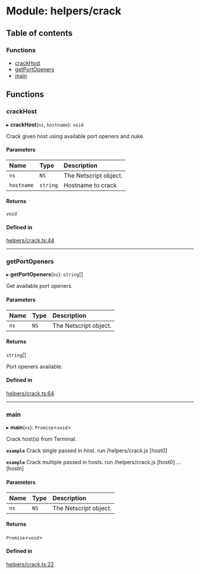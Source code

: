 # Module: helpers/crack

## Table of contents

### Functions

- [crackHost](../wiki/helpers.crack#crackhost)
- [getPortOpeners](../wiki/helpers.crack#getportopeners)
- [main](../wiki/helpers.crack#main)

## Functions

### crackHost

▸ **crackHost**(`ns`, `hostname`): `void`

Crack given host using available port openers and nuke.

#### Parameters

| Name | Type | Description |
| :------ | :------ | :------ |
| `ns` | `NS` | The Netscript object. |
| `hostname` | `string` | Hostname to crack |

#### Returns

`void`

#### Defined in

[helpers/crack.ts:44](https://github.com/vladzaharia/bitburner/blob/89080f7/src/helpers/crack.ts#L44)

___

### getPortOpeners

▸ **getPortOpeners**(`ns`): `string`[]

Get available port openers.

#### Parameters

| Name | Type | Description |
| :------ | :------ | :------ |
| `ns` | `NS` | The Netscript object. |

#### Returns

`string`[]

Port openers available.

#### Defined in

[helpers/crack.ts:64](https://github.com/vladzaharia/bitburner/blob/89080f7/src/helpers/crack.ts#L64)

___

### main

▸ **main**(`ns`): `Promise`<`void`\>

Crack host(s) from Terminal.

**`example`** Crack single passed in host.
run /helpers/crack.js [host0]

**`example`** Crack multiple passed in hosts.
run /helpers/crack.js [host0] ... [hostn]

#### Parameters

| Name | Type | Description |
| :------ | :------ | :------ |
| `ns` | `NS` | The Netscript object. |

#### Returns

`Promise`<`void`\>

#### Defined in

[helpers/crack.ts:22](https://github.com/vladzaharia/bitburner/blob/89080f7/src/helpers/crack.ts#L22)
